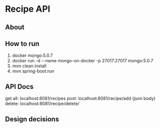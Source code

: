# Recipe API

## About

## How to run
1. docker mongo:5.0.7
2. docker run -d --name mongo-on-docker -p 27017:27017 mongo:5.0.7 
3. mvn clean install
4. mvn spring-boot:run

## API Docs
get all: localhost:8081/recipes
post: localhost:8081/recipe/add (json body)
delete: localhost:8081/recipe/delete/<id>
## Design decisions
